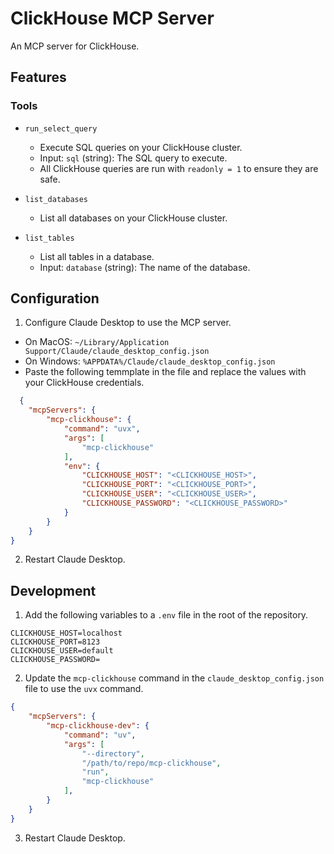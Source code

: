 # ClickHouse MCP Server

An MCP server for ClickHouse.

## Features

### Tools

* `run_select_query`
  - Execute SQL queries on your ClickHouse cluster.
  - Input: `sql` (string): The SQL query to execute.
  - All ClickHouse queries are run with `readonly = 1` to ensure they are safe.

* `list_databases`
  - List all databases on your ClickHouse cluster.

* `list_tables`
  - List all tables in a database.
  - Input: `database` (string): The name of the database.

## Configuration

1. Configure Claude Desktop to use the MCP server.
  - On MacOS: `~/Library/Application Support/Claude/claude_desktop_config.json`
  - On Windows: `%APPDATA%/Claude/claude_desktop_config.json`
  - Paste the following temmplate in the file and replace the values with your ClickHouse credentials.

```json
  {
    "mcpServers": {
        "mcp-clickhouse": {
            "command": "uvx",
            "args": [
                "mcp-clickhouse"
            ],
            "env": {
                "CLICKHOUSE_HOST": "<CLICKHOUSE_HOST>",
                "CLICKHOUSE_PORT": "<CLICKHOUSE_PORT>",
                "CLICKHOUSE_USER": "<CLICKHOUSE_USER>",
                "CLICKHOUSE_PASSWORD": "<CLICKHOUSE_PASSWORD>"
            }
        }
    }
}
```

2. Restart Claude Desktop.

## Development

1. Add the following variables to a `.env` file in the root of the repository.

```
CLICKHOUSE_HOST=localhost
CLICKHOUSE_PORT=8123
CLICKHOUSE_USER=default
CLICKHOUSE_PASSWORD=
```

2. Update the `mcp-clickhouse` command in the `claude_desktop_config.json` file to use the `uvx` command.

```json
{
    "mcpServers": {
        "mcp-clickhouse-dev": {
            "command": "uv",
            "args": [
                "--directory",
                "/path/to/repo/mcp-clickhouse",
                "run",
                "mcp-clickhouse"
            ],
        }
    }
}
```

3. Restart Claude Desktop.